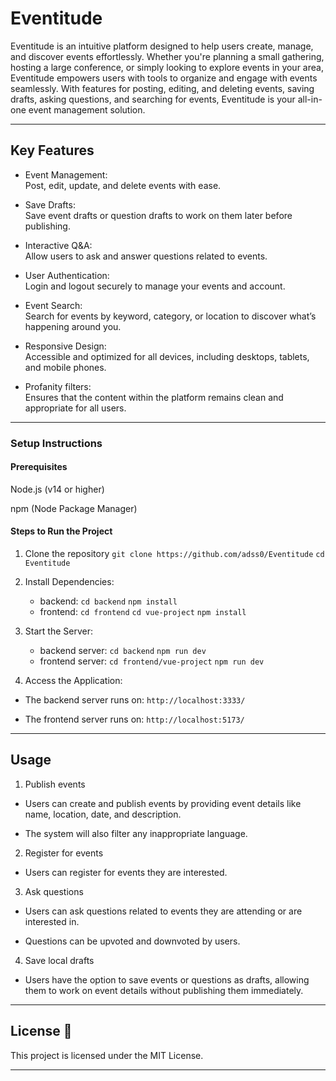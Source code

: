 # Eventitude

Eventitude is an intuitive platform designed to help users create, manage, and discover events effortlessly. Whether you're planning a small gathering, hosting a large conference, or simply looking to explore events in your area, Eventitude empowers users with tools to organize and engage with events seamlessly. With features for posting, editing, and deleting events, saving drafts, asking questions, and searching for events, Eventitude is your all-in-one event management solution.

---

## Key Features

- Event Management:  
  Post, edit, update, and delete events with ease.

- Save Drafts:  
  Save event drafts or question drafts to work on them later before publishing.

- Interactive Q&A:  
  Allow users to ask and answer questions related to events.

- User Authentication:  
  Login and logout securely to manage your events and account.

- Event Search:  
  Search for events by keyword, category, or location to discover what’s happening around you.

- Responsive Design:  
  Accessible and optimized for all devices, including desktops, tablets, and mobile phones.

- Profanity filters:  
  Ensures that the content within the platform remains clean and appropriate for all users.

---

### Setup Instructions

#### Prerequisites

Node.js (v14 or higher)

npm (Node Package Manager)

#### Steps to Run the Project

1. Clone the repository
   `git clone https://github.com/adss0/Eventitude`
   `cd Eventitude`

2. Install Dependencies:

   - backend:
     `cd backend`
     `npm install`
   - frontend:
     `cd frontend`
     `cd vue-project`
     `npm install`

3. Start the Server:

   - backend server:
     `cd backend`
     `npm run dev`
   - frontend server:
     `cd frontend/vue-project`
     `npm run dev`

4. Access the Application:

- The backend server runs on:
  `http://localhost:3333/`

- The frontend server runs on:
  `http://localhost:5173/`

---

## Usage

1. Publish events

- Users can create and publish events by providing event details like name, location, date, and description.

- The system will also filter any inappropriate language.

2. Register for events

- Users can register for events they are interested. 

3. Ask questions

- Users can ask questions related to events they are attending or are interested in.

- Questions can be upvoted and downvoted by users.

4. Save local drafts

- Users have the option to save events or questions as drafts, allowing them to work on event details without publishing them immediately.

---

## License 📄

This project is licensed under the MIT License.

---
